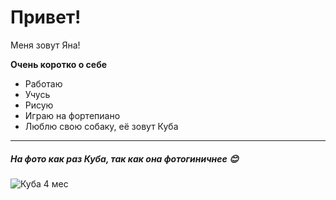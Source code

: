 # Привет!

Меня зовут Яна!

**Очень коротко о себе**

* Работаю
* Учусь
* Рисую
* Играю на фортепиано
* Люблю свою собаку, её зовут Куба

_________________________________________
  
 ##### _На фото как раз Куба, так как она фотогиничнее_ :blush:
![Куба 4 мес](https://user-images.githubusercontent.com/104058475/208310116-c0a20c71-8c03-4fe2-b824-dc380b3c43ba.jpg)




